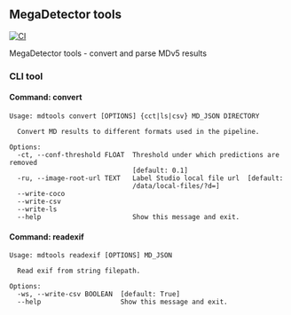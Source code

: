 ## MegaDetector tools
[![CI](https://github.com/StewartWILDlab/mdtools/actions/workflows/CI.yaml/badge.svg?branch=main)](https://github.com/StewartWILDlab/mdtools/actions/workflows/CI.yaml)

MegaDetector tools - convert and parse MDv5 results

### CLI tool

#### Command: convert

```
Usage: mdtools convert [OPTIONS] {cct|ls|csv} MD_JSON DIRECTORY

  Convert MD results to different formats used in the pipeline.

Options:
  -ct, --conf-threshold FLOAT  Threshold under which predictions are removed
                               [default: 0.1]
  -ru, --image-root-url TEXT   Label Studio local file url  [default:
                               /data/local-files/?d=]
  --write-coco
  --write-csv
  --write-ls
  --help                       Show this message and exit.
```

#### Command: readexif

```
Usage: mdtools readexif [OPTIONS] MD_JSON

  Read exif from string filepath.

Options:
  -ws, --write-csv BOOLEAN  [default: True]
  --help                    Show this message and exit.
```
